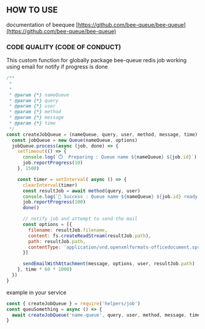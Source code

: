 ## HOW TO USE

documentation of beequee [https://github.com/bee-queue/bee-queue](https://github.com/bee-queue/bee-queue)

### CODE QUALITY (CODE OF CONDUCT)
This custom function for globally package bee-queue redis job working using email for notify if progress is done

```javascript
/**
 *
 *
 * @param {*} nameQueue
 * @param {*} query
 * @param {*} user
 * @param {*} method
 * @param {*} message
 * @param {*} time
 */
const createJobQueue = (nameQueue, query, user, method, message, time) => {
  const jobQueue = new Queue(nameQueue, options)
  jobQueue.process(async (job, done) => {
    setTimeout(() => {
      console.log(`⏱️  Preparing : Queue name ${nameQueue} ${job.id}`)
      job.reportProgress(10)
    }, 1500)

    const timer = setInterval( async () => {
      clearInterval(timer)
      const resultJob = await method(query, user)
      console.log(`🧾 Success : Queue name ${nameQueue} ${job.id} ready sending to user : ${user.fullname}`)
      job.reportProgress(100)
      done()

      // notify job and attempt to send the mail
      const options = [{
        filename: resultJob.filename,
        content: fs.createReadStream(resultJob.path),
        path: resultJob.path,
        contentType: 'application/vnd.openxmlformats-officedocument.spreadsheetml.sheet'
      }]

      sendEmailWithAttachment(message, options, user, resultJob.path)
    }, time * 60 * 1000)
  })
}
```

example in your service

```javascript
const { createJobQueue } = require('helpers/job')
const queuSomething = async () => {
  await createJobQueue('name-queue', query, user, method, message, time)
}
```
